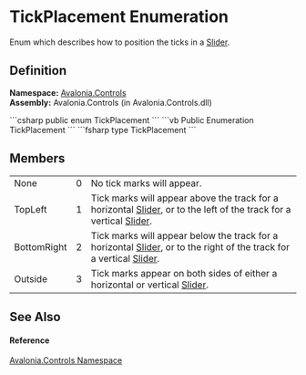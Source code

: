 # TickPlacement Enumeration


Enum which describes how to position the ticks in a <a href="T_Avalonia_Controls_Slider">Slider</a>.



## Definition
**Namespace:** <a href="N_Avalonia_Controls">Avalonia.Controls</a>  
**Assembly:** Avalonia.Controls (in Avalonia.Controls.dll)

<Tabs groupId="api-code-preview">
<TabItem value="csharp" label="C#">
```csharp
public enum TickPlacement
```
</TabItem>
<TabItem value="vb" label="VB">
```vb
Public Enumeration TickPlacement
```
</TabItem>
<TabItem value="fsharp" label="F#">
```fsharp
type TickPlacement
```
</TabItem>
</Tabs>



## Members
<table>
<tr>
<td>None</td>
<td>0</td>
<td>No tick marks will appear.</td>
</tr>
<tr>
<td>TopLeft</td>
<td>1</td>
<td>Tick marks will appear above the track for a horizontal <a href="T_Avalonia_Controls_Slider">Slider</a>, or to the left of the track for a vertical <a href="T_Avalonia_Controls_Slider">Slider</a>.</td>
</tr>
<tr>
<td>BottomRight</td>
<td>2</td>
<td>Tick marks will appear below the track for a horizontal <a href="T_Avalonia_Controls_Slider">Slider</a>, or to the right of the track for a vertical <a href="T_Avalonia_Controls_Slider">Slider</a>.</td>
</tr>
<tr>
<td>Outside</td>
<td>3</td>
<td>Tick marks appear on both sides of either a horizontal or vertical <a href="T_Avalonia_Controls_Slider">Slider</a>.</td>
</tr>
</table>

## See Also


#### Reference
<a href="N_Avalonia_Controls">Avalonia.Controls Namespace</a>  

